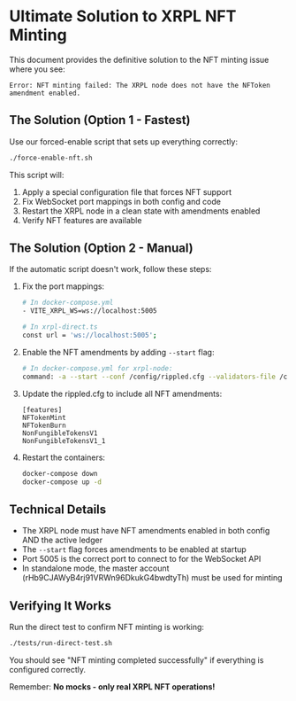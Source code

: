 # Ultimate Solution to XRPL NFT Minting

This document provides the definitive solution to the NFT minting issue where you see:

```
Error: NFT minting failed: The XRPL node does not have the NFToken amendment enabled.
```

## The Solution (Option 1 - Fastest)

Use our forced-enable script that sets up everything correctly:

```bash
./force-enable-nft.sh
```

This script will:
1. Apply a special configuration file that forces NFT support
2. Fix WebSocket port mappings in both config and code
3. Restart the XRPL node in a clean state with amendments enabled
4. Verify NFT features are available

## The Solution (Option 2 - Manual)

If the automatic script doesn't work, follow these steps:

1. Fix the port mappings:
   ```bash
   # In docker-compose.yml
   - VITE_XRPL_WS=ws://localhost:5005

   # In xrpl-direct.ts
   const url = 'ws://localhost:5005';
   ```

2. Enable the NFT amendments by adding `--start` flag:
   ```bash
   # In docker-compose.yml for xrpl-node:
   command: -a --start --conf /config/rippled.cfg --validators-file /config/validators.txt
   ```

3. Update the rippled.cfg to include all NFT amendments:
   ```
   [features]
   NFTokenMint
   NFTokenBurn
   NonFungibleTokensV1
   NonFungibleTokensV1_1
   ```

4. Restart the containers:
   ```bash
   docker-compose down
   docker-compose up -d
   ```

## Technical Details

- The XRPL node must have NFT amendments enabled in both config AND the active ledger
- The `--start` flag forces amendments to be enabled at startup
- Port 5005 is the correct port to connect to for the WebSocket API
- In standalone mode, the master account (rHb9CJAWyB4rj91VRWn96DkukG4bwdtyTh) must be used for minting

## Verifying It Works

Run the direct test to confirm NFT minting is working:

```bash
./tests/run-direct-test.sh
```

You should see "NFT minting completed successfully" if everything is configured correctly.

Remember: **No mocks - only real XRPL NFT operations!**
